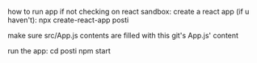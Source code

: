 how to run app
if not checking on react sandbox:
create a react app (if u haven't):
npx create-react-app posti

make sure src/App.js contents are filled with this git's App.js' content

run the app:
cd posti
npm start
